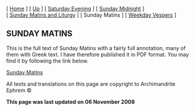\[ [Home](index.md) \] \[ [Up](tone6.md) \] \[ [Saturday Evening](sat6e.md) \] \[ [Sunday Midnight](sun6nc.md) \] \[ [Sunday Matins and Liturgy](sun6m.md) \] \[ Sunday Matins \] \[ [Weekday Vespers](weekday_vespers7.md) \]

SUNDAY MATINS
-------------

This is the full text of Sunday Matins with a fairly full annotation, many of them with Greek text. I have therefore published it in PDF format. You may find it by following the link below.

[Sunday Matins](SUN06M%20with%20notes%20colour.pdf)

All texts and translations on this page are copyright to
Archimandrite Ephrem ©

**This page was last updated on 06 November 2008**
